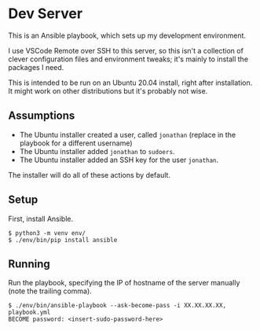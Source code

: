 # Dev Server

This is an Ansible playbook, which sets up my development environment. 

I use VSCode Remote over SSH to this server, so this isn't a collection of clever configuration files and environment tweaks; it's mainly to install the packages I need.

This is intended to be run on an Ubuntu 20.04 install, right after installation. It might work on other distributions but it's probably not wise.

## Assumptions

- The Ubuntu installer created a user, called `jonathan` (replace in the playbook for a different username)
- The Ubuntu installer added `jonathan` to `sudoers`.
- The Ubuntu installer added an SSH key for the user `jonathan`.

The installer will do all of these actions by default.

## Setup

First, install Ansible.

    $ python3 -m venv env/
    $ ./env/bin/pip install ansible

## Running

Run the playbook, specifying the IP of hostname of the server manually (note the trailing comma).

    $ ./env/bin/ansible-playbook --ask-become-pass -i XX.XX.XX.XX, playbook.yml
    BECOME password: <insert-sudo-password-here>
